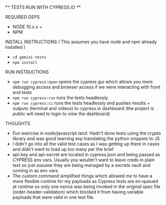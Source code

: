 **  TESTS RUN WITH CYPRESS.IO **

REQUIRED DEPS

* NODE 10.x.x +
* NPM

INSTALL INSTRUCTIONS
( This assumes you have node and npm already installed )

* ```cd gemini-tests```
* ```npm install```

RUN INSTRUCTIONS

* ```npm run cypress:open``` opens the cypress gui which allows you more debugging access and browser access if we were interacting with front end tests
* ```npm run cypress:run``` runs the tests headlessly
* ```npm run cypress:ci``` runs the tests headlessly and pushes results + outputs (terminal and videos) to cypress.io dashboard (the project is public will need to login to view the dashboard)


THOUGHTS

* Fun exercise in node/javascript land.  Hadn't done tests using the crypto library and was good learning exp translating the python snippets to JS
* I didn't go into all the valid test cases as I was getting up there in cases and didn't want to load up too many per the brief
* api-key and api-secret are located in cypress.json and being passed as CYPRESS env vars.  Usually you wouldn't want to leave creds in plain text so just assume they are being managed by a secrets vault and coming in as env vars.
* The custom command simplified things which allowed me to have a more flexible runtime for my payloads as Cypress tests are en-queued at runtime so only one nonce was being invoked in the original spec file (order-header-validation) which blocked it from having variable payloads that were valid in one test file.  

